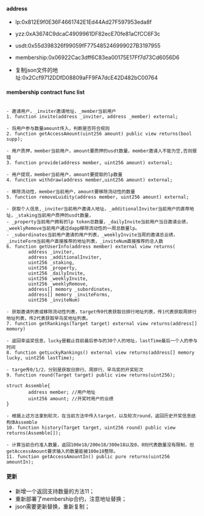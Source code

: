 #### address
- lp:0x812E9f0E36F4661742E1Ed44Ad27F597953eda8f
- yzz:0xA3674C9dcaC4909961DF82ecE70fe81aCfCC6F3c
- usdt:0x55d398326f99059fF775485246999027B3197955
- membership:0x06922Cac3dff6C83ea00175E17Ff7d73Cd6056D6

- 复制json文件的地址:0x2Ccf9712DDfD08809aFF9FA7dcE42D482bC00764

#### membership contract func list
```solidity

- 邀请用户，_inviter邀请地址，_member当前用户
1. function invite(address _inviter, address _member) external;

- 将用户参与数量amount传入，判断是否符合规则
2. function getAccessAmount(uint256 amount) public view returns(bool supp);

- 用户质押，member当前用户，amount要质押的usdt数量，member邀请人不能为空,否则报错
3. function provide(address member, uint256 amount) external;

- 用户提现，member当前用户，amount要提取的lp数量
4. function withdraw(address member,uint256 amount) external;

- 移除流动性，member当前用户，amount要移除流动性的数量
5. function removeLuidity(address member, uint256 amount) external;

- 获取个人信息,_inviter当前用户邀请人地址，_additionalInviter当前用户的直荐地址，_staking当前用户质押的usdt数量，
- _property当前用户拥有的lp token总数量，_dailyInvite当前用户当日邀请业绩，_weeklyRemove当前用户通过dapp移除流动性的一周总数量lp。
- _subordinates当前用户邀请的用户列表，_weeklyInvite当周的邀请总业绩，_inviteForm当前用户直接推荐的地址列表，_inviteNum直接推荐的总人数
6. function getUserInfo(address member) external view returns(
        address _inviter,
        address _additionalInviter,
        uint256 _staking, 
        uint256 _property,
        uint256 _dailyInvite,
        uint256 _weeklyInvite,
        uint256 _weeklyRemove,
        address[] memory _subordinates,
        address[] memory _inviteForms,
        uint256 _inviteNum)

- 获取邀请列表或移除流动性列表，target传0代表获取日排行地址列表，传1代表获取周排行地址列表，传2代表获取早鸟奖地址列表。
7. function getRankings(Target target) external view returns(address[] memory)

- 返回幸运奖信息，lucky是截止目前最后参与的30个人的地址，lastTime最后一个人的参与时间
8. function getLuckyRankings() external view returns(address[] memory lucky, uint256 lastTime);

- targe传0/1/2，分别是获取日排行、周排行、早鸟奖的开奖轮次
9. function round(Target target) public view returns(uint256);

struct Assemble{
        address member; //用户地址
        uint256 amount; //开奖时用户的业绩
}

- 根据上述方法拿到轮次，在当前方法中传入target，以及轮次round，返回历史开奖信息结构体Assemble
10. function history(Target target, uint256 round) public view returns(Assemble[]);

- 计算当前合约准入数量，返回100e18/200e18/300e18以及0，0则代表数量没有限制，但getAccessAmount要求输入的数量能被100e18整除。
11. function getAccessAmountIn() public pure returns(uint256 amountIn);

```


#### 更新
- 新增一个返回支持数量的方法11；
- 重新部署了membership合约，注意地址替换；
- json需要更新替换，重新复制；
